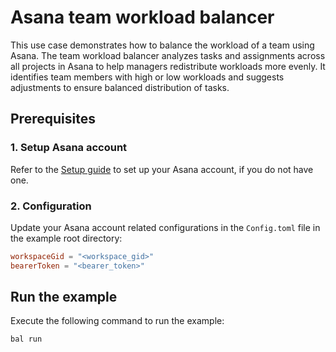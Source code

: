 # Asana team workload balancer

This use case demonstrates how to balance the workload of a team using Asana. The team workload balancer analyzes tasks and assignments across all projects in Asana to help managers redistribute workloads more evenly. It identifies team members with high or low workloads and suggests adjustments to ensure balanced distribution of tasks.

## Prerequisites

### 1. Setup Asana account

Refer to the [Setup guide](https://central.ballerina.io/ballerinax/asana/latest#setup-guide) to set up your Asana
account, if you do not have one.

### 2. Configuration

Update your Asana account related configurations in the `Config.toml` file in the example root directory:

```toml
workspaceGid = "<workspace_gid>"
bearerToken = "<bearer_token>"
```

## Run the example

Execute the following command to run the example:

```ballerina
bal run
```
